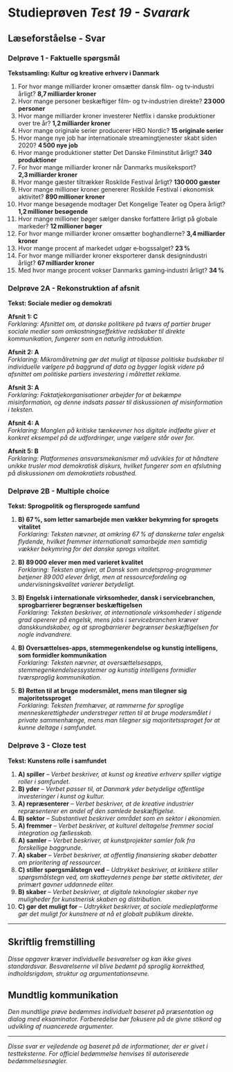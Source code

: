 # Studieprøven _Test 19 - Svarark_

## Læseforståelse - Svar

### Delprøve 1 - Faktuelle spørgsmål
**Tekstsamling: Kultur og kreative erhverv i Danmark**

1. For hvor mange milliarder kroner omsætter dansk film- og tv‑industri årligt? **8,7 milliarder kroner**
2. Hvor mange personer beskæftiger film‑ og tv‑industrien direkte? **23 000 personer**
3. Hvor mange milliarder kroner investerer Netflix i danske produktioner over tre år? **1,2 milliarder kroner**
4. Hvor mange originale serier producerer HBO Nordic? **15 originale serier**
5. Hvor mange nye job har internationale streamingtjenester skabt siden 2020? **4 500 nye job**
6. Hvor mange produktioner støtter Det Danske Filminstitut årligt? **340 produktioner**
7. For hvor mange milliarder kroner når Danmarks musikeksport? **2,3 milliarder kroner**
8. Hvor mange gæster tiltrækker Roskilde Festival årligt? **130 000 gæster**
9. Hvor mange millioner kroner genererer Roskilde Festival i økonomisk aktivitet? **890 millioner kroner**
10. Hvor mange besøgende modtager Det Kongelige Teater og Opera årligt? **1,2 millioner besøgende**
11. Hvor mange millioner bøger sælger danske forfattere årligt på globale markeder? **12 millioner bøger**
12. For hvor mange milliarder kroner omsætter boghandlerne? **3,4 milliarder kroner**
13. Hvor mange procent af markedet udgør e‑bogssalget? **23 %**
14. For hvor mange milliarder kroner eksporterer dansk designindustri årligt? **67 milliarder kroner**
15. Med hvor mange procent vokser Danmarks gaming‑industri årligt? **34 %**

### Delprøve 2A - Rekonstruktion af afsnit
**Tekst: Sociale medier og demokrati**

**Afsnit 1: C**  
*Forklaring: Afsnittet om, at danske politikere på tværs af partier bruger sociale medier som omkostningseffektive redskaber til direkte kommunikation, fungerer som en naturlig introduktion.*

**Afsnit 2: A**  
*Forklaring: Mikromålretning gør det muligt at tilpasse politiske budskaber til individuelle vælgere på baggrund af data og bygger logisk videre på afsnittet om politiske partiers investering i målrettet reklame.*

**Afsnit 3: A**  
*Forklaring: Faktatjekorganisationer arbejder for at bekæmpe misinformation, og denne indsats passer til diskussionen af misinformation i teksten.*

**Afsnit 4: A**  
*Forklaring: Manglen på kritiske tænkeevner hos digitale indfødte giver et konkret eksempel på de udfordringer, unge vælgere står over for.*

**Afsnit 5: B**  
*Forklaring: Platformenes ansvarsmekanismer må udvikles for at håndtere unikke trusler mod demokratisk diskurs, hvilket fungerer som en afslutning på diskussionen om demokratiets robusthed.*

### Delprøve 2B - Multiple choice
**Tekst: Sprogpolitik og flersprogede samfund**

1. **B) 67 %, som letter samarbejde men vækker bekymring for sprogets vitalitet**  
*Forklaring: Teksten nævner, at omkring 67 % af danskerne taler engelsk flydende, hvilket fremmer internationalt samarbejde men samtidig vækker bekymring for det danske sprogs vitalitet.*

2. **B) 89 000 elever men med varieret kvalitet**  
*Forklaring: Teksten angiver, at Dansk som andetsprog-programmer betjener 89 000 elever årligt, men at ressourcefordeling og undervisningskvalitet varierer betydeligt.*

3. **B) Engelsk i internationale virksomheder, dansk i servicebranchen, sprogbarrierer begrænser beskæftigelsen**  
*Forklaring: Teksten beskriver, at internationale virksomheder i stigende grad opererer på engelsk, mens jobs i servicebranchen kræver danskkundskaber, og at sprogbarrierer begrænser beskæftigelsen for nogle indvandrere.*

4. **B) Oversættelses‑apps, stemmegenkendelse og kunstig intelligens, som formidler kommunikation**  
*Forklaring: Teksten nævner, at oversættelsesapps, stemmegenkendelsessystemer og kunstig intelligens formidler tværsproglig kommunikation.*

5. **B) Retten til at bruge modersmålet, mens man tilegner sig majoritetssproget**  
*Forklaring: Teksten fremhæver, at rammerne for sproglige menneskerettigheder understreger retten til at bruge modersmålet i private sammenhænge, mens man tilegner sig majoritetssproget for at kunne deltage i samfundet.*

### Delprøve 3 - Cloze test
**Tekst: Kunstens rolle i samfundet**

1. **A) spiller** – *Verbet beskriver, at kunst og kreative erhverv spiller vigtige roller i samfundet.*  
2. **B) yder** – *Verbet passer til, at Danmark yder betydelige offentlige investeringer i kunst og kultur.*  
3. **A) repræsenterer** – *Verbet beskriver, at de kreative industrier repræsenterer en andel af den samlede beskæftigelse.*  
4. **B) sektor** – *Substantivet beskriver området som en sektor i økonomien.*  
5. **A) fremmer** – *Verbet beskriver, at kulturel deltagelse fremmer social integration og fællesskab.*  
6. **A) samler** – *Verbet beskriver, at kunstprojekter samler folk fra forskellige baggrunde.*  
7. **A) skaber** – *Verbet beskriver, at offentlig finansiering skaber debatter om prioritering af ressourcer.*  
8. **C) stiller spørgsmålstegn ved** – *Udtrykket beskriver, at kritikere stiller spørgsmålstegn ved, om skatteydernes penge bør støtte aktiviteter, der primært gavner uddannede eliter.*  
9. **B) skaber** – *Verbet beskriver, at digitale teknologier skaber nye muligheder for kunstnerisk skaben og distribution.*  
10. **C) gør det muligt for** – *Udtrykket beskriver, at sociale medieplatforme gør det muligt for kunstnere at nå et globalt publikum direkte.*

---

## Skriftlig fremstilling
*Disse opgaver kræver individuelle besvarelser og kan ikke gives standardsvar. Besvarelserne vil blive bedømt på sproglig korrekthed, indholdsrigdom, struktur og argumentationsevne.*

## Mundtlig kommunikation
*Den mundtlige prøve bedømmes individuelt baseret på præsentation og dialog med eksaminator. Forberedelse bør fokusere på de givne stikord og udvikling af nuancerede argumenter.*

---

*Disse svar er vejledende og baseret på de informationer, der er givet i testteksterne. For officiel bedømmelse henvises til autoriserede bedømmelsesnøgler.*

